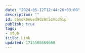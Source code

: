 ```yaml
---
date: "2024-05-12T12:44:26+03:00"
description: ""
id: chsokbeued9dz8n5zncdhip
publish: true
tags:
- stub
title: Link
updated: 1715508669668
---
```

